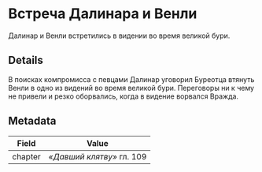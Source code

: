 # Встреча Далинара и Венли
Далинар и Венли встретились в видении во время великой бури.

## Details
В поисках компромисса с певцами Далинар уговорил Буреотца втянуть Венли в одно из видений во время великой бури. Переговоры ни к чему не привели и резко оборвались, когда в видение ворвался Вражда.

## Metadata
| Field | Value |
| ----- | ----- |
| chapter | *«Давший клятву»* гл. 109 |
